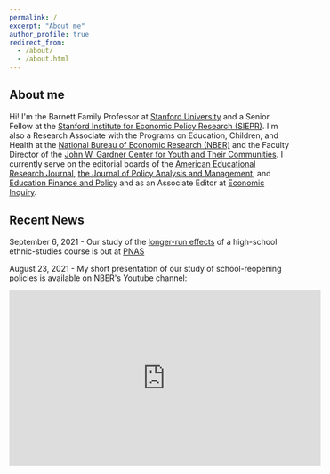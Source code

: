 ```yaml
---
permalink: /
excerpt: "About me"
author_profile: true
redirect_from: 
  - /about/
  - /about.html
---
```


About me
--
Hi! I'm the Barnett Family Professor at [Stanford University](https://www.stanford.edu) and a Senior Fellow at the [Stanford Institute for Economic Policy Research (SIEPR)](https://siepr.stanford.edu/). I'm also a Research Associate with the Programs on Education, Children, and Health at the [National Bureau of Economic Research (NBER)](https://www.nber.org) and the Faculty Director of the [John W. Gardner Center for Youth and Their Communities](https://gardnercenter.stanford.edu). I currently serve on the editorial boards of the [American Educational Research Journal](https://journals.sagepub.com/home/aer), [the Journal of Policy Analysis and Management](https://onlinelibrary.wiley.com/journal/15206688), and [Education Finance and Policy](https://direct.mit.edu/edfp) and as an Associate Editor at [Economic Inquiry](https://weai.org/journals/view/EI).

Recent News
--
September 6, 2021 - Our study of the [longer-run effects](https://news.stanford.edu/2021/09/06/research-finds-sustained-impact-ethnic-studies-class/) of a high-school ethnic-studies course is out at [PNAS](https://www.pnas.org/content/118/37/e2026386118)

August 23, 2021 - My short presentation of our study of school-reopening policies is available on NBER's Youtube channel:
<iframe width="560" height="315" src="https://www.youtube.com/embed/AyEw6GsjI6k" title="YouTube video player" frameborder="0" allow="accelerometer; autoplay; clipboard-write; encrypted-media; gyroscope; picture-in-picture" allowfullscreen></iframe>



